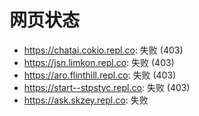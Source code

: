 # 网页状态
- https://chatai.cokio.repl.co: 失败 (403)
- https://jsn.limkon.repl.co: 失败 (403)
- https://aro.flinthill.repl.co: 失败 (403)
- https://start--stpstyc.repl.co: 失败 (403)
- https://ask.skzey.repl.co: 失败
